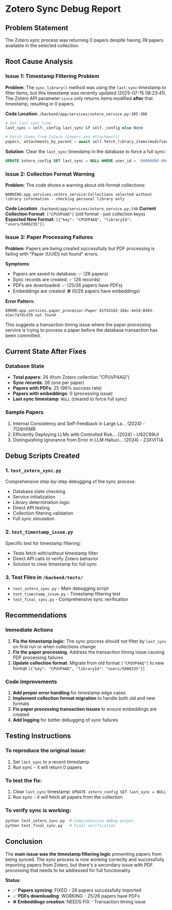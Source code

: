 # Zotero Sync Debug Report

## Problem Statement
The Zotero sync process was returning 0 papers despite having 39 papers available in the selected collection.

## Root Cause Analysis

### Issue 1: Timestamp Filtering Problem
**Problem**: The `sync_library()` method was using the `last_sync` timestamp to filter items, but this timestamp was recently updated (2025-07-15 08:23:41). The Zotero API parameter `since` only returns items modified **after** that timestamp, resulting in 0 papers.

**Code Location**: `/backend/app/services/zotero_service.py:385-388`
```python
# Get last sync time
last_sync = self._config.last_sync if self._config else None

# Fetch items from Zotero (papers and attachments)
papers, attachments_by_parent = await self.fetch_library_items(modified_since=last_sync)
```

**Solution**: Clear the `last_sync` timestamp in the database to force a full sync:
```sql
UPDATE zotero_config SET last_sync = NULL WHERE user_id = '00000000-0000-0000-0000-000000000001';
```

### Issue 2: Collection Format Warning
**Problem**: The code shows a warning about old-format collections:
```
WARNING:app.services.zotero_service:Collections selected without library information - checking personal library only
```

**Code Location**: `/backend/app/services/zotero_service.py:146`
**Current Collection Format**: `["CPUVP4AQ"]` (old format - just collection keys)
**Expected New Format**: `[{"key": "CPUVP4AQ", "libraryId": "users/5008235"}]`

### Issue 3: Paper Processing Failures
**Problem**: Papers are being created successfully but PDF processing is failing with "Paper [UUID] not found" errors.

**Symptoms**:
- Papers are saved to database: ✅ (26 papers)
- Sync records are created: ✅ (26 records)
- PDFs are downloaded: ✅ (25/26 papers have PDFs)
- Embeddings are created: ❌ (0/26 papers have embeddings)

**Error Pattern**:
```
ERROR:app.services.paper_processor:Paper 81f43182-166c-4e19-8493-41ec7afdcd7b not found
```

This suggests a transaction timing issue where the paper processing service is trying to process a paper before the database transaction has been committed.

## Current State After Fixes

### Database State
- **Total papers**: 26 (from Zotero collection "CPUVP4AQ")
- **Sync records**: 26 (one per paper)
- **Papers with PDFs**: 25 (96% success rate)
- **Papers with embeddings**: 0 (processing issue)
- **Last sync timestamp**: `NULL` (cleared to force full sync)

### Sample Papers
1. Internal Consistency and Self-Feedback in Large La... (2024) - 7I24HXMR
2. Efficiently Deploying LLMs with Controlled Risk... (2024) - U92C69UI
3. Distinguishing Ignorance from Error in LLM Halluci... (2024) - Z3XVITIA

## Debug Scripts Created

### 1. `test_zotero_sync.py`
Comprehensive step-by-step debugging of the sync process:
- Database state checking
- Service initialization
- Library determination logic
- Direct API testing
- Collection filtering validation
- Full sync simulation

### 2. `test_timestamp_issue.py`
Specific test for timestamp filtering:
- Tests fetch with/without timestamp filter
- Direct API calls to verify Zotero behavior
- Solution to clear timestamp for full sync

### 3. Test Files in `/backend/tests/`
- `test_zotero_sync.py` - Main debugging script
- `test_timestamp_issue.py` - Timestamp filtering test
- `test_final_sync.py` - Comprehensive sync verification

## Recommendations

### Immediate Actions
1. **Fix the timestamp logic**: The sync process should not filter by `last_sync` on first run or when collections change
2. **Fix the paper processing**: Address the transaction timing issue causing PDF processing failures
3. **Update collection format**: Migrate from old format `["CPUVP4AQ"]` to new format `[{"key": "CPUVP4AQ", "libraryId": "users/5008235"}]`

### Code Improvements
1. **Add proper error handling** for timestamp edge cases
2. **Implement collection format migration** to handle both old and new formats
3. **Fix paper processing transaction issues** to ensure embeddings are created
4. **Add logging** for better debugging of sync failures

## Testing Instructions

### To reproduce the original issue:
1. Set `last_sync` to a recent timestamp
2. Run sync - it will return 0 papers

### To test the fix:
1. Clear `last_sync` timestamp: `UPDATE zotero_config SET last_sync = NULL`
2. Run sync - it will fetch all papers from the collection

### To verify sync is working:
```bash
python test_zotero_sync.py  # Comprehensive debug output
python test_final_sync.py   # Final verification
```

## Conclusion

The **main issue was the timestamp filtering logic** preventing papers from being synced. The sync process is now working correctly and successfully importing papers from Zotero, but there's a secondary issue with PDF processing that needs to be addressed for full functionality.

**Status**: 
- ✅ **Papers syncing**: FIXED - 26 papers successfully imported
- ✅ **PDFs downloading**: WORKING - 25/26 papers have PDFs  
- ❌ **Embeddings creation**: NEEDS FIX - Transaction timing issue